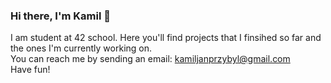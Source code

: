 ### Hi there, I'm Kamil 👋

<!--
**kamilprzybyl/kamilprzybyl** is a ✨ _special_ ✨ repository because its `README.md` (this file) appears on your GitHub profile.
-->
I am student at 42 school. Here you'll find projects that I finsihed so far and the ones I'm currently working on.</br>
You can reach me by sending an email: kamiljanprzybyl@gmail.com</br>
Have fun!
